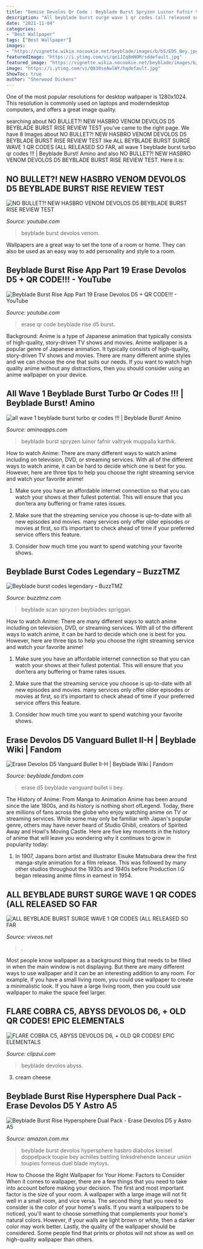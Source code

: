 ```yaml
---
title: "Demise Devolos Qr Code : Beyblade Burst Spryzen Luinor Fafnir Valtryek Muppalla Karthik"
description: "All beyblade burst surge wave 1 qr codes (all released so far"
date: "2021-11-04"
categories:
- "Best Wallpaper"
tags: ["Best Wallpaper"]
images:
- "https://vignette.wikia.nocookie.net/beyblade/images/b/b5/ED5_Bey.jpg/revision/latest?cb=20200107181823"
featuredImage: "https://i.ytimg.com/vi/qe1JZq8mNOM/sddefault.jpg"
featured_image: "https://vignette.wikia.nocookie.net/beyblade/images/b/b5/ED5_Bey.jpg/revision/latest?cb=20200107181823"
image: "https://i.ytimg.com/vi/Q830seAwlWY/hqdefault.jpg"
ShowToc: true
author: "Sherwood Dickens"
---
```



One of the most popular resolutions for desktop wallpaper is 1280x1024. This resolution is commonly used on laptops and moderndesktop computers, and offers a great image quality.

	

		
searching about NO BULLET?! NEW HASBRO VENOM DEVOLOS D5 BEYBLADE BURST RISE REVIEW TEST you've came to the right page. We have 8 Images about NO BULLET?! NEW HASBRO VENOM DEVOLOS D5 BEYBLADE BURST RISE REVIEW TEST like ALL BEYBLADE BURST SURGE WAVE 1 QR CODES (ALL RELEASED SO FAR, all wave 1 beyblade burst turbo qr codes !!! | Beyblade Burst! Amino and also NO BULLET?! NEW HASBRO VENOM DEVOLOS D5 BEYBLADE BURST RISE REVIEW TEST. Here it is:
		
    
## NO BULLET?! NEW HASBRO VENOM DEVOLOS D5 BEYBLADE BURST RISE REVIEW TEST

<img loading=lazy src="https://i.ytimg.com/vi/9_rojFR-XZM/maxresdefault.jpg" onerror="this.onerror=null;this.src='https://tse4.mm.bing.net/th?id=OIP.8FVXZnVvXx7MDvlWfG0SQAHaEK&amp;pid=15.1';" alt="NO BULLET?! NEW HASBRO VENOM DEVOLOS D5 BEYBLADE BURST RISE REVIEW TEST">

_Source: youtube.com_

>beyblade burst devolos venom. 

	

Wallpapers are a great way to set the tone of a room or home. They can also be used as an easy way to add personality and style to a room.

    
## Beyblade Burst Rise App Part 19 Erase Devolos D5 + QR CODE!!! - YouTube

<img loading=lazy src="https://i.ytimg.com/vi/Q830seAwlWY/hqdefault.jpg" onerror="this.onerror=null;this.src='https://tse4.mm.bing.net/th?id=OIP.O2EXOxYTWpdlv59F4tVwoQHaFj&amp;pid=15.1';" alt="Beyblade Burst Rise App Part 19 Erase Devolos D5 + QR CODE!!! - YouTube">

_Source: youtube.com_

>erase qr code beyblade rise d5 burst. 

	

Background: Anime is a type of Japanese animation that typically consists of high-quality, story-driven TV shows and movies.
Anime wallpaper is a popular genre of Japanese animation. It typically consists of high-quality, story-driven TV shows and movies. There are many different anime styles and we can choose the one that suits our needs. If you want to watch high quality anime without any distractions, then you should consider using an anime wallpaper on your device.

    
## All Wave 1 Beyblade Burst Turbo Qr Codes !!! | Beyblade Burst! Amino

<img loading=lazy src="https://pm1.narvii.com/7026/e84f0fae0e5001f590ef842bcc1832c2edb380c8r1-1280-720v2_hq.jpg" onerror="this.onerror=null;this.src='https://tse4.mm.bing.net/th?id=OIP.75--kRSz1FE7H3_cCpwvWwHaEK&amp;pid=15.1';" alt="all wave 1 beyblade burst turbo qr codes !!! | Beyblade Burst! Amino">

_Source: aminoapps.com_

>beyblade burst spryzen luinor fafnir valtryek muppalla karthik. 

	

How to watch Anime: There are many different ways to watch anime including on television, DVD, or streaming services.
With all of the different ways to watch anime, it can be hard to decide which one is best for you. However, here are three tips to help you choose the right streaming service and watch your favorite anime!
1. Make sure you have an affordable internet connection so that you can watch your shows at their fullest potential. This will ensure that you don’tera any buffering or frame rates issues.

2. Make sure that the streaming service you choose is up-to-date with all new episodes and movies. many services only offer older episodes or movies at first, so it’s important to check ahead of time if your preferred service offers this feature.

3. Consider how much time you want to spend watching your favorite shows.

    
## Beyblade Burst Codes Legendary – BuzzTMZ

<img loading=lazy src="https://i.ytimg.com/vi/1dR65PS6M9k/hqdefault.jpg" onerror="this.onerror=null;this.src='https://tse4.mm.bing.net/th?id=OIP.jcLWM6gEQE9CD44ORfeYtgHaFj&amp;pid=15.1';" alt="Beyblade burst codes legendary – BuzzTMZ">

_Source: buzztmz.com_

>beyblade scan spryzen beyblades spriggan. 

	

How to watch Anime: There are many different ways to watch anime including on television, DVD, or streaming services.
With all of the different ways to watch anime, it can be hard to decide which one is best for you. However, here are three tips to help you choose the right streaming service and watch your favorite anime!
1. Make sure you have an affordable internet connection so that you can watch your shows at their fullest potential. This will ensure that you don’tera any buffering or frame rates issues.

2. Make sure that the streaming service you choose is up-to-date with all new episodes and movies. many services only offer older episodes or movies at first, so it’s important to check ahead of time if your preferred service offers this feature.

3. Consider how much time you want to spend watching your favorite shows.

    
## Erase Devolos D5 Vanguard Bullet II-H | Beyblade Wiki | Fandom

<img loading=lazy src="https://vignette.wikia.nocookie.net/beyblade/images/b/b5/ED5_Bey.jpg/revision/latest?cb=20200107181823" onerror="this.onerror=null;this.src='https://tse2.mm.bing.net/th?id=OIP.HjNADTdlob9-uacx294dvAHaHm&amp;pid=15.1';" alt="Erase Devolos D5 Vanguard Bullet II-H | Beyblade Wiki | Fandom">

_Source: beyblade.fandom.com_

>erase d5 beyblade vanguard bullet ii bey. 

	

The History of Anime: From Manga to Animation
Anime has been around since the late 1800s, and its history is nothing short ofLegend. Today, there are millions of fans across the globe who enjoy watching anime on TV or streaming services. While some may only be familiar with Japan's popular genre, others may have never heard of Studio Ghibli, creators of Spirited Away and Howl's Moving Castle. Here are five key moments in the history of anime that will leave you wondering why it continues to grow in popularity today:
1) In 1907, Japans born artist and illustrator Eisuke Matsubara drew the first manga-style animation for a film release. This was followed by many other studios throughout the 1930s and 1940s before Production I.G began releasing anime films in earnest in 1954.

    
## ALL BEYBLADE BURST SURGE WAVE 1 QR CODES (ALL RELEASED SO FAR

<img loading=lazy src="https://www.viveos.net/image/Q_mK_1K_df8/maxresdefault.jpg" onerror="this.onerror=null;this.src='https://tse3.mm.bing.net/th?id=OIP.xZdNBgMwzTU4s471IhmXbQHaEK&amp;pid=15.1';" alt="ALL BEYBLADE BURST SURGE WAVE 1 QR CODES (ALL RELEASED SO FAR">

_Source: viveos.net_

>. 

	

Most people know wallpaper as a background thing that needs to be filled in when the main window is not displaying. But there are many different ways to use wallpaper and it can be an interesting addition to any room. For example, if you have a small living room, you could use wallpaper to create a minimalistic look. If you have a large living room, then you could use wallpaper to make the space feel larger.

    
## FLARE COBRA C5, ABYSS DEVOLOS D6, + OLD QR CODES! EPIC ELEMENTALS

<img loading=lazy src="https://i.ytimg.com/vi/qe1JZq8mNOM/sddefault.jpg" onerror="this.onerror=null;this.src='https://tse3.mm.bing.net/th?id=OIP.ifG4Tvm71s6OJtw5HK6aBAHaFj&amp;pid=15.1';" alt="FLARE COBRA C5, ABYSS DEVOLOS D6, + OLD QR CODES! EPIC ELEMENTALS">

_Source: clipzui.com_

>beyblade devolos abyss. 

	

3. cream cheese 

    
## Beyblade Burst Rise Hypersphere Dual Pack - Erase Devolos D5 Y Astro A5

<img loading=lazy src="https://images-na.ssl-images-amazon.com/images/I/91ekDMHzp8L._AC_SX679_.jpg" onerror="this.onerror=null;this.src='https://tse3.mm.bing.net/th?id=OIP.iF2mIYr2QO2mgBRU7TTP1wHaJ3&amp;pid=15.1';" alt="Beyblade Burst Rise Hypersphere Dual Pack - Erase Devolos D5 y Astro A5">

_Source: amazon.com.mx_

>beyblade burst devolos hypersphere hasbro diabolos kreisel doppelpack toupie bey achilles battling linksdrehende lanceur union toupies forneus duel blade mytoys. 

	

How to Choose the Right Wallpaper for Your Home: Factors to Consider
When it comes to wallpaper, there are a few things that you need to take into account before making your decision. The first and most important factor is the size of your room. A wallpaper with a large image will not fit well in a small room, and vice versa. 
The second thing that you need to consider is the color of your home's walls. If you want a wallpapers to be noticed, you'll want to choose something that complements your home's natural colors. However, if your walls are light brown or white, then a darker color may work better. 
Lastly, the quality of the wallpaper should be considered. Some people find that prints or photos will not show as well on high-quality wallpaper than others.

